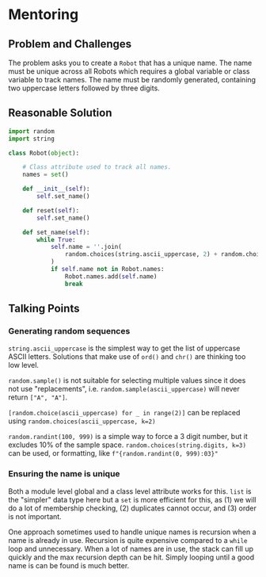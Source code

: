 # Mentoring

## Problem and Challenges

The problem asks you to create a `Robot` that has a unique name.
The name must be unique across all Robots which requires a global variable
or class variable to track names.
The name must be randomly generated, containing two uppercase letters
followed by three digits.

## Reasonable Solution

```python
import random
import string

class Robot(object):

    # Class attribute used to track all names.
    names = set()

    def __init__(self):
        self.set_name()

    def reset(self):
        self.set_name()

    def set_name(self):
        while True:
            self.name = ''.join(
                random.choices(string.ascii_uppercase, 2) + random.choices(string.digits, 3)
            )
            if self.name not in Robot.names:
                Robot.names.add(self.name)
                break
````

## Talking Points

### Generating random sequences

`string.ascii_uppercase` is the simplest way to get the list of uppercase ASCII
letters. Solutions that make use of `ord()` and `chr()` are thinking too low
level.

`random.sample()` is not suitable for selecting multiple values since it does
not use "replacements", i.e. `random.sample(ascii_uppercase)` will never return
`["A", "A"]`.

`[random.choice(ascii_uppercase) for _ in range(2)]` can be replaced using
`random.choices(ascii_uppercase, k=2)`

`random.randint(100, 999)` is a simple way to force a 3 digit number, but it
excludes 10% of the sample space. `random.choices(string.digits, k=3)` can be
used, or formatting, like `f"{random.randint(0, 999):03}"`

### Ensuring the name is unique

Both a module level global and a class level attribute works for this.
`list` is the "simpler" data type here but a `set` is more efficient for this,
as (1) we will do a lot of membership checking, (2) duplicates cannot occur,
and (3) order is not important.

One approach sometimes used to handle unique names is recursion when a name
is already in use. Recursion is quite expensive compared to a `while` loop
and unnecessary. When a lot of names are in use, the stack can fill up quickly
and the max recursion depth can be hit. Simply looping until a good name is
can be found is much better.
